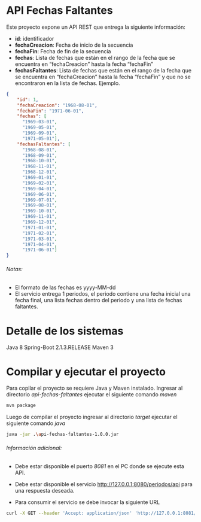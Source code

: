 # API Fechas Faltantes

Este proyecto expone un API REST que entrega la siguiente información:

- **id**: identificador
- **fechaCreacion**: Fecha de inicio de la secuencia
- **fechaFin**: Fecha de fin de la secuencia
- **fechas**: Lista de fechas que están en el rango de la fecha que se encuentra en “fechaCreacion” hasta la fecha “fechaFin”
- **fechasFaltantes**: Lista de fechas que están en el rango de la fecha que se encuentra en “fechaCreacion” hasta la fecha “fechaFin” y que no se encontraron en la lista de fechas.
Ejemplo.
```json
{
    "id": 1,
    "fechaCreacion": "1968-08-01",
    "fechaFin": "1971-06-01",
    "fechas": [
      "1969-03-01",
      "1969-05-01",
      "1969-09-01",
      "1971-05-01"],
	"fechasFaltantes": [
	  "1968-08-01",
	  "1968-09-01",
	  "1968-10-01",
	  "1968-11-01",
	  "1968-12-01",
	  "1969-01-01",
	  "1969-02-01",
      "1969-04-01",
      "1969-06-01",
      "1969-07-01",
	  "1969-08-01",
	  "1969-10-01",
	  "1969-11-01",
	  "1969-12-01",
	  "1971-01-01",
	  "1971-02-01",
	  "1971-03-01",
      "1971-04-01",
	  "1971-06-01"]
}
```
###### Notas:
- El formato de las fechas es yyyy-MM-dd
- El servicio entrega 1 periodos, el periodo contiene una fecha inicial una fecha final, una lista fechas dentro del periodo y una lista de fechas faltantes.

# Detalle de los sistemas
Java 8
Spring-Boot 2.1.3.RELEASE
Maven 3


# Compilar y ejecutar el proyecto

Para copilar el proyecto se requiere Java y Maven instalado.
Ingresar al directorio *api-fechas-faltantes* ejecutar el siguiente comando *maven*

```bash
mvn package
```

Luego de compilar el proyecto ingresar al directorio *target* ejecutar el siguiente comando *java*

```bash
java -jar .\api-fechas-faltantes-1.0.0.jar
```
###### Información adicional:
- Debe estar disponible el puerto *8081* en el PC donde se ejecute esta API.

- Debe estar disponible el servicio http://127.0.0.1:8080/periodos/api para una respuesta deseada.

- Para consumir el servicio se debe invocar la siguiente URL

```bash
curl -X GET --header 'Accept: application/json' 'http://127.0.0.1:8081/periodofaltante/api'
```